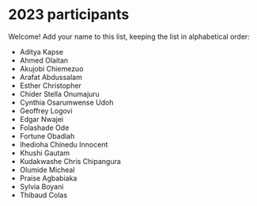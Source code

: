 # 2023 participants

Welcome! Add your name to this list, keeping the list in alphabetical order:

- Aditya Kapse
- Ahmed Olaitan
- Akujobi Chiemezuo
- Arafat Abdussalam
- Esther Christopher
- Chider Stella Onumajuru
- Cynthia Osarumwense Udoh
- Geoffrey Logovi
- Edgar Nwajei
- Folashade Ode
- Fortune Obadiah
- Ihedioha Chinedu Innocent
- Khushi Gautam
- Kudakwashe Chris Chipangura
- Olumide Micheal
- Praise Agbabiaka
- Sylvia Boyani
- Thibaud Colas
